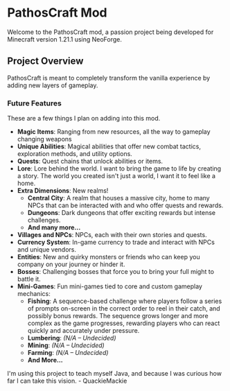 PathosCraft Mod
=======

Welcome to the PathosCraft mod, a passion project being developed for Minecraft version 1.21.1 using NeoForge.

## Project Overview
PathosCraft is meant to completely transform the vanilla experience by adding new layers of gameplay.

### Future Features
These are a few things I plan on adding into this mod.
- **Magic Items**: Ranging from new resources, all the way to gameplay changing weapons
- **Unique Abilities**: Magical abilities that offer new combat tactics, exploration methods, and utility options.
- **Quests**: Quest chains that unlock abilities or items.
- **Lore**: Lore behind the world. I want to bring the game to life by creating a story. The world you created isn't just a world, I want it to feel like a home.
- **Extra Dimensions**: New realms!
  - **Central City**: A realm that houses a massive city, home to many NPCs that can be interacted with and who offer quests and rewards.
  - **Dungeons**: Dark dungeons that offer exciting rewards but intense challenges.
  - **And many more...**
- **Villages and NPCs**: NPCs, each with their own stories and quests.
- **Currency System**: In-game currency to trade and interact with NPCs and unique vendors.
- **Entities**: New and quirky monsters or friends who can keep you company on your journey or hinder it.
- **Bosses**: Challenging bosses that force you to bring your full might to battle it. 
- **Mini-Games**: Fun mini-games tied to core and custom gameplay mechanics:
  - **Fishing**: A sequence-based challenge where players follow a series of prompts on-screen in the correct order to reel in their catch, and possibly bonus rewards. The sequence grows longer and more complex as the game progresses, rewarding players who can react quickly and accurately under pressure.
  - **Lumbering**: *(N/A – Undecided)*
  - **Mining**: *(N/A – Undecided)*
  - **Farming**: *(N/A – Undecided)*
  - **And More...**

I'm using this project to teach myself Java, and because I was curious how far I can take this vision.
\- QuackieMackie